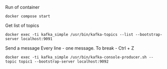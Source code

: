 Run of container
```shell
docker compose start
```

Get list of topics
```shell
docker exec -ti kafka_simple /usr/bin/kafka-topics --list --bootstrap-server localhost:9091
```

Send a message
Every line - one message. To break - Ctrl + Z
```shell
docker exec -ti kafka_simple /usr/bin/kafka-console-producer.sh --topic topic1 --bootstrap-server localhost:9092
```
